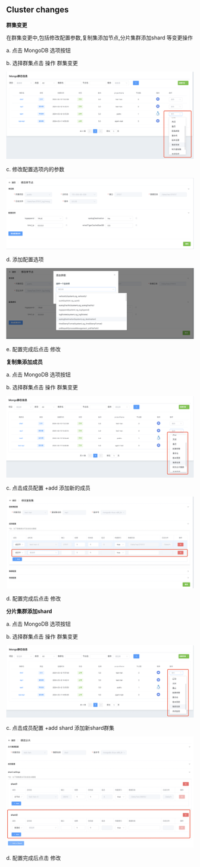 ## Cluster changes

**群集变更**



在群集变更中,包括修改配置参数,复制集添加节点,分片集群添加shard 等变更操作

a. 点击 MongoDB 选项按钮

b. 选择群集点击 操作 群集变更

![1](../../../../../../images/whalealPlatformImages/Clusterchanges.png)



c. 修改配置选项内的参数

![1](../../../../../../images/whalealPlatformImages/Clusterchanges1.png)

d. 添加配置选项

![1](../../../../../../images/whalealPlatformImages/Clusterchanges2.png)

e. 配置完成后点击 修改

**复制集添加成员**

 a. 点击 MongoDB 选项按钮

b. 选择群集点击 操作 群集变更

![1](../../../../../../images/whalealPlatformImages/Clusterchanges3.png)

c. 点击成员配置 +add 添加新的成员

![1](../../../../../../images/whalealPlatformImages/Clusterchanges4.png)

d. 配置完成后点击 修改

**分片集群添加shard**

 a. 点击 MongoDB 选项按钮

b. 选择群集点击 操作 群集变更

![1](../../../../../../images/whalealPlatformImages/Clusterchanges5.png)

c. 点击成员配置 +add shard 添加新shard群集

![1](../../../../../../images/whalealPlatformImages/Clusterchanges6.png)

d. 配置完成后点击 修改



